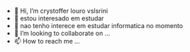 - 👋 Hi, I’m crystoffer louro vslsrini
- 👀 estou interesado em estudar
- 🌱  nao tenho interece em estudar informatica no momento
- 💞️ I’m looking to collaborate on ...
- 📫 How to reach me ...

<!---
Crys-valarini/Crys-valarini is a ✨ special ✨ repository because its `README.md` (this file) appears on your GitHub profile.
You can click the Preview link to take a look at your changes.
--->
